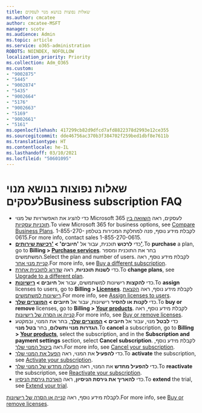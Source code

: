 ```yaml
---
title: שאלות נפוצות בנושא מנוי לעסקים
ms.author: cmcatee
author: cmcatee-MSFT
manager: scotv
ms.audience: Admin
ms.topic: article
ms.service: o365-administration
ROBOTS: NOINDEX, NOFOLLOW
localization_priority: Priority
ms.collection: Adm_O365
ms.custom:
- "9002875"
- "5445"
- "9002874"
- "5435"
- "9002664"
- "5176"
- "9002663"
- "5169"
- "9002661"
- "5161"
ms.openlocfilehash: 417299cb82d9dfcd7afd8822378d2993e12ce355
ms.sourcegitcommit: dde46756ac370b3f384702f259bed1dbf8e7611b
ms.translationtype: HT
ms.contentlocale: he-IL
ms.lasthandoff: 03/10/2021
ms.locfileid: "50601095"
---
```

# <a name="business-subscription-faq"></a><span data-ttu-id="78b85-102">שאלות נפוצות בנושא מנוי לעסקים</span><span class="sxs-lookup"><span data-stu-id="78b85-102">Business subscription FAQ</span></span>

- <span data-ttu-id="78b85-103">כדי להציג את האפשרויות של מנוי Microsoft 365 לעסקים, ראה [השוואה בין תוכניות עסקיות](https://www.microsoft.com/microsoft-365/compare-all-microsoft-365-products?&activetab=tab:primaryr2).</span><span class="sxs-lookup"><span data-stu-id="78b85-103">To view Microsoft 365 for business options, see [Compare Business Plans](https://www.microsoft.com/microsoft-365/compare-all-microsoft-365-products?&activetab=tab:primaryr2).</span></span> <span data-ttu-id="78b85-104">לקבלת מידע נוסף, פנה למחלקת המכירות בטלפון 1-855-270-0615.</span><span class="sxs-lookup"><span data-stu-id="78b85-104">For more info, contact sales 1-855-270-0615.</span></span>
- <span data-ttu-id="78b85-105">כדי **לרכוש** תוכנית, עבור אל **'חיובים' > ['רכישת שירותים'](https://go.microsoft.com/fwlink/p/?linkid=868433)**.</span><span class="sxs-lookup"><span data-stu-id="78b85-105">To **purchase** a plan, go to **Billing > [Purchase services](https://go.microsoft.com/fwlink/p/?linkid=868433)**.</span></span> <span data-ttu-id="78b85-106">בחר את התוכנית ומספר המשתמשים.</span><span class="sxs-lookup"><span data-stu-id="78b85-106">Select the plan and number of users.</span></span> <span data-ttu-id="78b85-107">לקבלת מידע נוסף, ראה [קניית מנוי אחר](https://docs.microsoft.com/microsoft-365/commerce/try-or-buy-microsoft-365#buy-a-different-subscription).</span><span class="sxs-lookup"><span data-stu-id="78b85-107">For more info, see [Buy a different subscription](https://docs.microsoft.com/microsoft-365/commerce/try-or-buy-microsoft-365#buy-a-different-subscription).</span></span>
- <span data-ttu-id="78b85-108">כדי **לשנות תוכניות**, ראה [שדרוג לתוכנית אחרת](https://docs.microsoft.com/microsoft-365/commerce/subscriptions/upgrade-to-different-plan).</span><span class="sxs-lookup"><span data-stu-id="78b85-108">To **change plans**, see [Upgrade to a different plan](https://docs.microsoft.com/microsoft-365/commerce/subscriptions/upgrade-to-different-plan).</span></span>
- <span data-ttu-id="78b85-109">כדי **להקצות** רישיונות למשתמשים, עבור אל **חיובים > [רישיונות](https://go.microsoft.com/fwlink/p/?linkid=842264)**.</span><span class="sxs-lookup"><span data-stu-id="78b85-109">To **assign** licenses to users, go to **Billing > [Licenses](https://go.microsoft.com/fwlink/p/?linkid=842264)**.</span></span> <span data-ttu-id="78b85-110">לקבלת מידע נוסף, ראה [הקצאת רישיונות למשתמשים](https://docs.microsoft.com/microsoft-365/admin/manage/assign-licenses-to-users).</span><span class="sxs-lookup"><span data-stu-id="78b85-110">For more info, see [Assign licenses to users](https://docs.microsoft.com/microsoft-365/admin/manage/assign-licenses-to-users).</span></span>
- <span data-ttu-id="78b85-111">כדי **לקנות או להסיר** רישיונות, עבור אל **חיובים > [המוצרים שלך](https://go.microsoft.com/fwlink/p/?linkid=842054)**.</span><span class="sxs-lookup"><span data-stu-id="78b85-111">To **buy or remove** licenses, go to **Billing > [Your products](https://go.microsoft.com/fwlink/p/?linkid=842054)**.</span></span> <span data-ttu-id="78b85-112">לקבלת מידע נוסף, ראה [קנייה או הסרה של רישיונות](https://docs.microsoft.com/microsoft-365/commerce/licenses/buy-licenses).</span><span class="sxs-lookup"><span data-stu-id="78b85-112">For more info, see [Buy or remove licenses](https://docs.microsoft.com/microsoft-365/commerce/licenses/buy-licenses).</span></span>
- <span data-ttu-id="78b85-113">כדי **לבטל** מנוי, עבור אל **חיובים > [המוצרים שלך](https://go.microsoft.com/fwlink/p/?linkid=842054)**, בחר את המנוי, ובמקטע **הגדרות מנוי ותשלום**, בחר **בטל מנוי**.</span><span class="sxs-lookup"><span data-stu-id="78b85-113">To **cancel** a subscription, go to **Billing > [Your products](https://go.microsoft.com/fwlink/p/?linkid=842054)**, select the subscription, and in the **Subscription and payment settings** section, select **Cancel subscription**.</span></span> <span data-ttu-id="78b85-114">לקבלת מידע נוסף, ראה [ביטול המנוי שלך](https://docs.microsoft.com/microsoft-365/commerce/subscriptions/cancel-your-subscription).</span><span class="sxs-lookup"><span data-stu-id="78b85-114">For more info, see [Cancel your subscription](https://docs.microsoft.com/microsoft-365/commerce/subscriptions/cancel-your-subscription).</span></span>
- <span data-ttu-id="78b85-115">כדי **להפעיל** את המנוי, ראה [הפעל את המנוי שלך](https://docs.microsoft.com/alchemyinsights/activate-your-office-365-subscription).</span><span class="sxs-lookup"><span data-stu-id="78b85-115">To **activate** the subscription, see [Activate your subscription](https://docs.microsoft.com/alchemyinsights/activate-your-office-365-subscription).</span></span>
- <span data-ttu-id="78b85-116">כדי **להפעיל מחדש** את המנוי, ראה [הפעלה מחדש של המנוי שלך](https://docs.microsoft.com/alchemyinsights/reactivate-your-subscription).</span><span class="sxs-lookup"><span data-stu-id="78b85-116">To **reactivate** the subscription, see [Reactivate your subscription](https://docs.microsoft.com/alchemyinsights/reactivate-your-subscription).</span></span>
- <span data-ttu-id="78b85-117">כדי **להאריך את גירסת הניסיון**, ראה [הארכת גירסת הניסיון](https://docs.microsoft.com/microsoft-365/commerce/extend-your-trial).</span><span class="sxs-lookup"><span data-stu-id="78b85-117">To  **extend** the trial, see [Extend your trial](https://docs.microsoft.com/microsoft-365/commerce/extend-your-trial).</span></span>

<span data-ttu-id="78b85-118">לקבלת מידע נוסף, ראה [קנייה או הסרה של רישיונות](https://docs.microsoft.com/microsoft-365/commerce/licenses/buy-licenses).</span><span class="sxs-lookup"><span data-stu-id="78b85-118">For more info, see [Buy or remove licenses](https://docs.microsoft.com/microsoft-365/commerce/licenses/buy-licenses).</span></span>